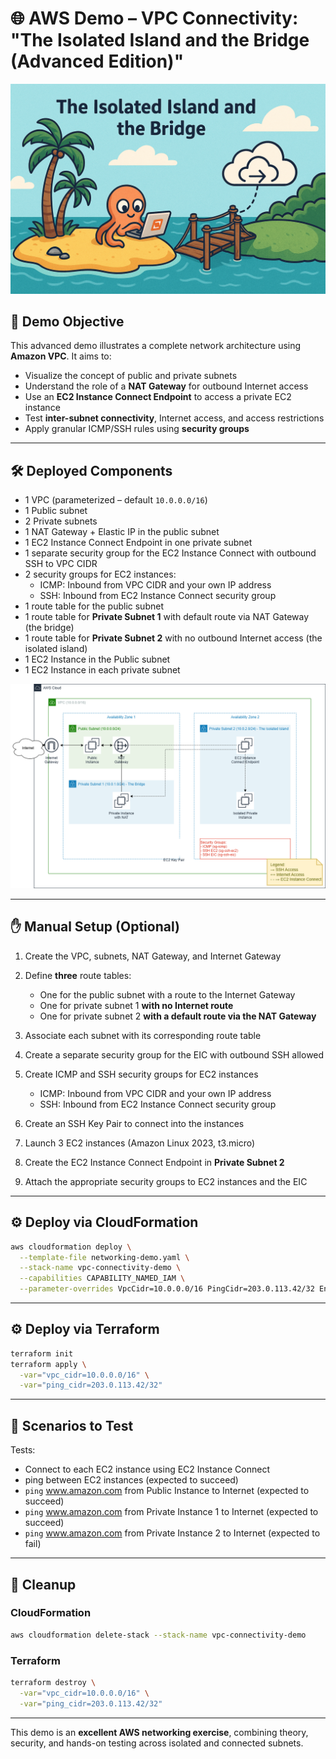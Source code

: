 # 🌐 AWS Demo – VPC Connectivity: "The Isolated Island and the Bridge (Advanced Edition)"

![The Isolated Island and the Bridge](resources/isolated-island-and-bridge.png)

## 🎯 Demo Objective

This advanced demo illustrates a complete network architecture using **Amazon VPC**. It aims to:

* Visualize the concept of public and private subnets
* Understand the role of a **NAT Gateway** for outbound Internet access
* Use an **EC2 Instance Connect Endpoint** to access a private EC2 instance
* Test **inter-subnet connectivity**, Internet access, and access restrictions
* Apply granular ICMP/SSH rules using **security groups**

---

## 🛠️ Deployed Components

* 1 VPC (parameterized – default `10.0.0.0/16`)
* 1 Public subnet
* 2 Private subnets
* 1 NAT Gateway + Elastic IP in the public subnet
* 1 EC2 Instance Connect Endpoint in one private subnet
* 1 separate security group for the EC2 Instance Connect with outbound SSH to VPC CIDR 
* 2 security groups for EC2 instances: 
    + ICMP: Inbound from VPC CIDR and your own IP address
    + SSH: Inbound from EC2 Instance Connect security group
* 1 route table for the public subnet
* 1 route table for **Private Subnet 1** with default route via NAT Gateway (the bridge)
* 1 route table for **Private Subnet 2** with no outbound Internet access (the isolated island)
* 1 EC2 Instance in the Public subnet
* 1 EC2 Instance in each private subnet

![Architecture](resources/architecture-diagram.png)

---

## ✋ Manual Setup (Optional)

1. Create the VPC, subnets, NAT Gateway, and Internet Gateway
2. Define **three** route tables:

   * One for the public subnet with a route to the Internet Gateway
   * One for private subnet 1 **with no Internet route**
   * One for private subnet 2 **with a default route via the NAT Gateway**
3. Associate each subnet with its corresponding route table
4. Create a separate security group for the EIC with outbound SSH allowed
5. Create ICMP and SSH security groups for EC2 instances
    + ICMP: Inbound from VPC CIDR and your own IP address
    + SSH: Inbound from EC2 Instance Connect security group
6. Create an SSH Key Pair to connect into the instances
7. Launch 3 EC2 instances (Amazon Linux 2023, t3.micro)
8. Create the EC2 Instance Connect Endpoint in **Private Subnet 2**
9. Attach the appropriate security groups to EC2 instances and the EIC

---

## ⚙️ Deploy via CloudFormation

```bash
aws cloudformation deploy \
  --template-file networking-demo.yaml \
  --stack-name vpc-connectivity-demo \
  --capabilities CAPABILITY_NAMED_IAM \
  --parameter-overrides VpcCidr=10.0.0.0/16 PingCidr=203.0.113.42/32 Environment=demo 
```

---

## ⚙️ Deploy via Terraform

```bash
terraform init
terraform apply \
  -var="vpc_cidr=10.0.0.0/16" \
  -var="ping_cidr=203.0.113.42/32"
```

---

## 🧪 Scenarios to Test

Tests:  
   * Connect to each EC2 instance using EC2 Instance Connect 
   * ping between EC2 instances (expected to succeed)
   * `ping` www.amazon.com from Public Instance to Internet (expected to succeed)
   * `ping` www.amazon.com from Private Instance 1 to Internet (expected to succeed)
   * `ping` www.amazon.com  from Private Instance 2 to Internet (expected to fail)

---

## 🧹 Cleanup

### CloudFormation

```bash
aws cloudformation delete-stack --stack-name vpc-connectivity-demo
```

### Terraform

```bash
terraform destroy \
  -var="vpc_cidr=10.0.0.0/16" \
  -var="ping_cidr=203.0.113.42/32"
```

---

This demo is an **excellent AWS networking exercise**, combining theory, security, and hands-on testing across isolated and connected subnets.
